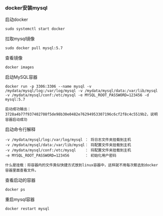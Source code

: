 ### docker安装mysql

启动docker

    sudo systemctl start docker

拉取mysql镜像

    sudo docker pull mysql:5.7

查看镜像

    docker images

启动MySQL容器

    docker run -p 3306:3306 --name mysql -v /mydata/mysql/log:/var/log/mysql -v /mydata/mysql/data:/var/lib/mysql -v /mydata/mysql/conf:/etc/mysql -e MYSQL_ROOT_PASSWORD=123456 -d mysql:5.7

    启动成功输出：3728a4b77f937402708f5de98b30e0482e76294953307196c6cf2f8c4c5519b2，说明容器启动成功

启动命令行解释

    -v /mydata/mysql/log:/var/log/mysql ： 将日志文件夹挂载到主机
    -v /mydata/mysql/data:/var/lib/mysql： 将配置文件夹挂载到主机
    -v /mydata/mysql/conf:/etc/mysql    ： 将配置文件夹挂载到主机
    -e MYSQL_ROOT_PASSWORD=123456       ： 初始化用户密码

    什么是挂载：将容器内的文件类似快捷方式放到linux容器中，这样就不用每次都去到docker容器里面查看文件。

查看启动的容器

    docker ps
    
重启mysql容器

    docker restart mysql
    

    
    